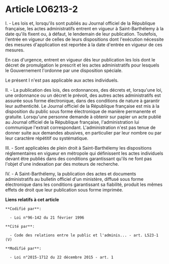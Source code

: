 # Article LO6213-2

I. - Les lois et, lorsqu'ils sont publiés au Journal officiel de la République française, les actes administratifs entrent en
vigueur à Saint-Barthélemy à la date qu'ils fixent ou, à défaut, le lendemain de leur publication. Toutefois, l'entrée en
vigueur de celles de leurs dispositions dont l'exécution nécessite des mesures d'application est reportée à la date d'entrée
en vigueur de ces mesures.

En cas d'urgence, entrent en vigueur dès leur publication les lois dont le décret de promulgation le prescrit et les actes
administratifs pour lesquels le Gouvernement l'ordonne par une disposition spéciale.

Le présent I n'est pas applicable aux actes individuels.

II. - La publication des lois, des ordonnances, des décrets et, lorsqu'une loi, une ordonnance ou un décret le prévoit, des
autres actes administratifs est assurée sous forme électronique, dans des conditions de nature à garantir leur authenticité.
Le Journal officiel de la République française est mis à la disposition du public sous forme électronique de manière
permanente et gratuite. Lorsqu'une personne demande à obtenir sur papier un acte publié au Journal officiel de la République
française, l'administration lui communique l'extrait correspondant. L'administration n'est pas tenue de donner suite aux
demandes abusives, en particulier par leur nombre ou par leur caractère répétitif ou systématique.

III. - Sont applicables de plein droit à Saint-Barthélemy les dispositions réglementaires en vigueur en métropole qui
définissent les actes individuels devant être publiés dans des conditions garantissant qu'ils ne font pas l'objet d'une
indexation par des moteurs de recherche.

IV. - A Saint-Barthélemy, la publication des actes et documents administratifs au bulletin officiel d'un ministère, diffusé
sous forme électronique dans les conditions garantissant sa fiabilité, produit les mêmes effets de droit que leur publication
sous forme imprimée.

**Liens relatifs à cet article**

	**Codifié par**:

	  - Loi n°96-142 du 21 février 1996

	**Cité par**:

	  - Code des relations entre le public et l'adminis... - art. L523-1 (V)

	**Modifié par**:

	  - Loi n°2015-1712 du 22 décembre 2015 - art. 1
